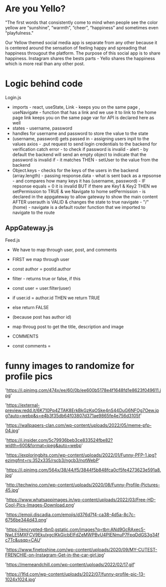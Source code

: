 # Are you Yello? 

"The first words that consistently come to mind when people see the color yellow are “sunshine”, “warmth”, “cheer”, “happiness” and sometimes even “playfulness."

Our Yellow themed social media app is separate from any other because it is centered around the sensation of feeling happy and spreading that happiness througout the platform. The purpose of this social app is to share happiness. Instagram shares the bests parts - Yello shares the happiness which is more real than any other post. 


# Logic behind code
Login.js
- imports - react, useState, Link - keeps you on the same page , useNavigate - function that has a link and we use it to link to the home page 
link keeps you on the same page
var for API is declared here as well 
- states - username, password 
- handles for username and password to store the value to the state 
- (username, password) gets passed in - assigning users inpit to the values 
axios - .put request to send login credentials to the backend for verification
catch error - to check if password is invalid - alert - by default the backend will send an empty object to indicate that the password is invalid 
if - it matches THEN - setUser to the value from the backend 
- Object.keys - checks for the keys of the users in the backend (array.length) - passing response.data - what is sent back as a repsonse - and compares how many keys it has (username, password) - IF repsonse equals = 0 it is invalid BUT if there are Key1 & Key2 THEN we setPermission to TRUE & we Navigate to home 
setPermission - is declared in the appgateway to allow gateway to show the main content AFTER userauth is VALID & changes the state to true 
navigate - "/" (home) - navigate is a default router function that we imported to navigate to the route 

AppGateway.js
- 

Feed.js
- We have to map through user, post, and comments 
- FIRST we map through user
- const author = postId.author 
- filter - returns true or false, if this
- const user = user.filter(user)
- if user.id = author.id THEN we return TRUE 
- else return FALSE 
- (because post has author id)

- map throug post to get the title, description and image

- COMMENTS 
- const comments = 


# funny images to randomize for profile pics

'https://i.pinimg.com/474x/ee/60/0b/ee600b5178e4f1648fd1e8623f049611.jpg'

'https://external-preview.redd.it/6K710Pp4ZTAK8ErkBkGzKqOSke4nS44DuG6NFOg7Oew.jpg?auto=webp&s=e4b3f35db64f03807d371ae9865fe4e756d3105f'

'https://wallpapers-clan.com/wp-content/uploads/2022/05/meme-pfp-04.jpg'

'https://i.insider.com/5c79936beb3ce833524fbe82?width=600&format=jpeg&auto=webp'

'https://exploringbits.com/wp-content/uploads/2022/01/Funny-PFP-1.jpg?ezimgfmt=rs:352x335/rscb3/ngcb3/notWebP'

'https://i.pinimg.com/564x/38/44/f5/3844f5b848fca0cf5fe4273623e591a8.jpg'

'http://techwino.com/wp-content/uploads/2020/08/Funny-Profile-Pictures-45.jpg'

'https://www.whatsappimages.in/wp-content/uploads/2022/03/Free-HD-Cool-Pics-Images-Download.png'

'https://emoji.discadia.com/emojis/d376d7f4-ca38-4d5a-8c7c-6756be344d43.png'

'https://encrypted-tbn0.gstatic.com/images?q=tbn:ANd9GcRAxec5-NwLE5MXFCV9EkulxgclKkGicbElFdZeMWPBvU4PIENmuP7FpqDdGS3g34fc7Tc&usqp=CAU'

'https://www.finetoshine.com/wp-content/uploads/2020/09/MY-CUTEST-FRENCHIE-on-Instagram-Get-in-the-car-girl.jpg'

'https://memeandchill.com/wp-content/uploads/2022/02/17.gif'

'https://1fid.com/wp-content/uploads/2022/07/funny-profile-pic-13-1024x1024.jpg'





